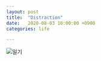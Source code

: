 ```yaml
---
layout: post
title:  "Distraction"
date:   2020-08-03 10:00:00 +0900
categories: life

---
```



![일기]({{site.baseurl}}/images/2020-08-03.png)